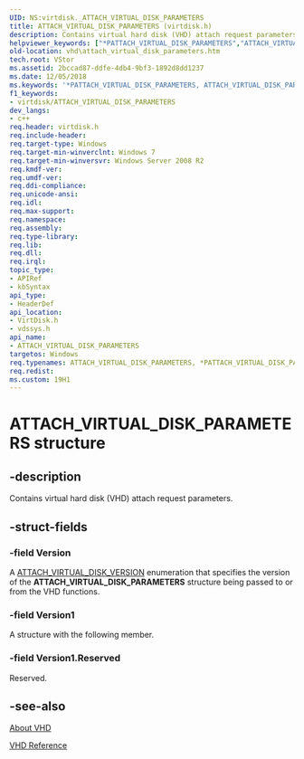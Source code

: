```yaml
---
UID: NS:virtdisk._ATTACH_VIRTUAL_DISK_PARAMETERS
title: ATTACH_VIRTUAL_DISK_PARAMETERS (virtdisk.h)
description: Contains virtual hard disk (VHD) attach request parameters.helpviewer_keywords: ["*PATTACH_VIRTUAL_DISK_PARAMETERS","ATTACH_VIRTUAL_DISK_PARAMETERS","ATTACH_VIRTUAL_DISK_PARAMETERS structure [VHD]","PATTACH_VIRTUAL_DISK_PARAMETERS","PATTACH_VIRTUAL_DISK_PARAMETERS structure pointer [VHD]","_ATTACH_VIRTUAL_DISK_PARAMETERS","vdssys/ATTACH_VIRTUAL_DISK_PARAMETERS","vdssys/PATTACH_VIRTUAL_DISK_PARAMETERS","vhd.attach_virtual_disk_parameters","vhd.surface_virtual_disk_parameters","virtdisk/ATTACH_VIRTUAL_DISK_PARAMETERS","virtdisk/PATTACH_VIRTUAL_DISK_PARAMETERS"]
old-location: vhd\attach_virtual_disk_parameters.htm
tech.root: VStor
ms.assetid: 2bccad87-ddfe-4db4-9bf3-1892d8dd1237
ms.date: 12/05/2018
ms.keywords: '*PATTACH_VIRTUAL_DISK_PARAMETERS, ATTACH_VIRTUAL_DISK_PARAMETERS, ATTACH_VIRTUAL_DISK_PARAMETERS structure [VHD], PATTACH_VIRTUAL_DISK_PARAMETERS, PATTACH_VIRTUAL_DISK_PARAMETERS structure pointer [VHD], _ATTACH_VIRTUAL_DISK_PARAMETERS, vdssys/ATTACH_VIRTUAL_DISK_PARAMETERS, vdssys/PATTACH_VIRTUAL_DISK_PARAMETERS, vhd.attach_virtual_disk_parameters, vhd.surface_virtual_disk_parameters, virtdisk/ATTACH_VIRTUAL_DISK_PARAMETERS, virtdisk/PATTACH_VIRTUAL_DISK_PARAMETERS'
f1_keywords:
- virtdisk/ATTACH_VIRTUAL_DISK_PARAMETERS
dev_langs:
- c++
req.header: virtdisk.h
req.include-header: 
req.target-type: Windows
req.target-min-winverclnt: Windows 7
req.target-min-winversvr: Windows Server 2008 R2
req.kmdf-ver: 
req.umdf-ver: 
req.ddi-compliance: 
req.unicode-ansi: 
req.idl: 
req.max-support: 
req.namespace: 
req.assembly: 
req.type-library: 
req.lib: 
req.dll: 
req.irql: 
topic_type:
- APIRef
- kbSyntax
api_type:
- HeaderDef
api_location:
- VirtDisk.h
- vdssys.h
api_name:
- ATTACH_VIRTUAL_DISK_PARAMETERS
targetos: Windows
req.typenames: ATTACH_VIRTUAL_DISK_PARAMETERS, *PATTACH_VIRTUAL_DISK_PARAMETERS
req.redist: 
ms.custom: 19H1
---
```


# ATTACH_VIRTUAL_DISK_PARAMETERS structure


## -description


Contains virtual hard disk (VHD)  attach request parameters.


## -struct-fields




### -field Version

A <a href="https://docs.microsoft.com/windows/win32/api/virtdisk/ne-virtdisk-attach_virtual_disk_version">ATTACH_VIRTUAL_DISK_VERSION</a> 
     enumeration that specifies the version of the 
     <b>ATTACH_VIRTUAL_DISK_PARAMETERS</b> 
     structure being passed to or from the VHD functions.


### -field Version1

A structure with the following member.


### -field Version1.Reserved

Reserved.


## -see-also




<a href="https://docs.microsoft.com/previous-versions/windows/desktop/legacy/dd323654(v=vs.85)">About VHD</a>



<a href="https://docs.microsoft.com/previous-versions/windows/desktop/legacy/dd323700(v=vs.85)">VHD Reference</a>
 

 

